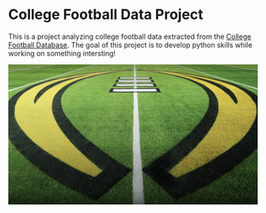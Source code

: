 # College Football Data Project

This is a project analyzing college football data extracted from the [College Football Database](https://collegefootballdata.com/). The goal of this project is to develop python skills while working on something intersting!


![college football field logo](assets/cfp_field.jpeg)
